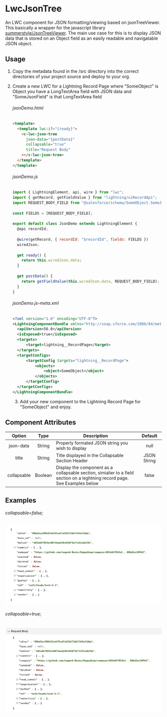 # LwcJsonTree

An LWC component for JSON formatting/viewing based on jsonTreeViewer. This basically a wrapper for the javascript library [summerstyle/JsonTreeViewer](https://github.com/summerstyle/jsonTreeViewer). The main use case for this is to display JSON data that is stored on an Object field as an easily readable and navigatable JSON object.

## Usage

1. Copy the metadata found in the /src directory into the correct directories of your project source and deploy to your org.
2. Create a new LWC for a Lightning Record Page where "SomeObject" is Object you have a LongTextArea field with JSON data and "SomeJsonField" is that LongTextArea field

   ###### jsonDemo.html

   ```html
   <template>
     <template lwc:if="{ready}">
       <c-lwc-json-tree
         json-data="{postData}"
         collapsable="true"
         title="Request Body"
       ></c-lwc-json-tree>
     </template>
   </template>
   ```

   ###### jsonDemo.js

   ```javascript
   import { LightningElement, api, wire } from "lwc";
   import { getRecord, getFieldValue } from "lightning/uiRecordApi";
   import REQUEST_BODY_FIELD from "@salesforce/schema/SomeObject.SomeJsonField__c";

   const FIELDS = [REQUEST_BODY_FIELD];

   export default class JsonDemo extends LightningElement {
     @api recordId;

     @wire(getRecord, { recordId: "$recordId", fields: FIELDS })
     wiredJson;

     get ready() {
       return this.wiredJson.data;
     }

     get postData() {
       return getFieldValue(this.wiredJson.data, REQUEST_BODY_FIELD);
     }
   }
   ```

   ###### jsonDemo.js-meta.xml

   ```xml
   <?xml version="1.0" encoding="UTF-8"?>
   <LightningComponentBundle xmlns="http://soap.sforce.com/2006/04/metadata">
     <apiVersion>56.0</apiVersion>
     <isExposed>true</isExposed>
     <targets>
         <target>lightning__RecordPage</target>
     </targets>
     <targetConfigs>
         <targetConfig targets="lightning__RecordPage">
             <objects>
                 <object>SomeObject</object>
             </objects>
         </targetConfig>
     </targetConfigs>
   </LightningComponentBundle>
   ```

   3. Add your new component to the Lightning Record Page for "SomeObject" and enjoy.

## Component Attributes

|   Option    |  Type   | Description                                                                                                                       |   Default   |
| :---------: | :-----: | --------------------------------------------------------------------------------------------------------------------------------- | :---------: |
|  json-data  | String  | Properly formated JSON string you wish to display                                                                                 |    null     |
|    title    | String  | Title displayed in the Collapsable Section Header                                                                                 | JSON String |
| collapsable | Boolean | Display the component as a collapsable section, simialier to a field <br />section on a leghtning record page. See Examples below |    false    |

## Examples

###### collapsable=false;

![collapsable = false](/screenshots/collapsable-false.png)

###### collapsable=true;

![collapsable = false](/screenshots/collapsable-true.png)
